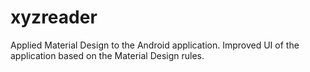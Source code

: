 # xyzreader
Applied Material Design to the Android application.
Improved UI of the application based on the Material Design rules.
